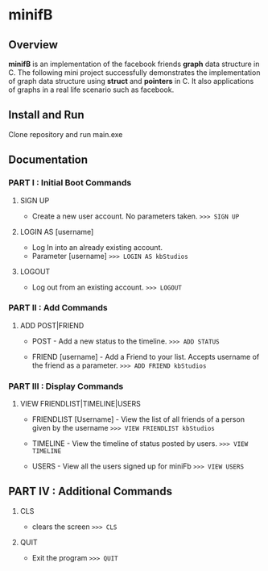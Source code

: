 # minifB

## Overview
**minifB** is an implementation of the facebook friends **graph** data structure in C.
The following mini project successfully demonstrates the implementation of graph data structure using **struct** and **pointers** in C. It also applications of graphs in a real life scenario such as facebook.

## Install and Run
Clone repository and run main.exe

## Documentation

### PART I : Initial Boot Commands

1. SIGN UP
	- Create a new user account. No parameters taken.
	`>>> SIGN UP`

2. LOGIN AS [username]
	- Log In into an already existing account.
	- Parameter [username]
	`>>> LOGIN AS kbStudios`

3. LOGOUT
	- Log out from an existing account.
	`>>> LOGOUT`
  
### PART II : Add Commands
 
1. ADD POST|FRIEND
 
	- POST - Add a new status to the timeline.
	`>>> ADD STATUS` 
 
	- FRIEND [username] - Add a Friend to your list. 
	Accepts username of the friend as a parameter.
	`>>> ADD FRIEND kbStudios`

### PART III : Display Commands 
 
1. VIEW FRIENDLIST|TIMELINE|USERS
 
	- FRIENDLIST [Username] - View the list of all friends of a person 
	given by the username
	`>>> VIEW FRIENDLIST kbStudios`

	- TIMELINE - View the timeline of status posted by users. 
	`>>> VIEW TIMELINE`
	- USERS - View all the users signed up for miniFb
  `>>> VIEW USERS`

## PART IV : Additional Commands
1. CLS
	- clears the screen 
	`>>> CLS`

4. QUIT
	- Exit the program
	`>>> QUIT`
